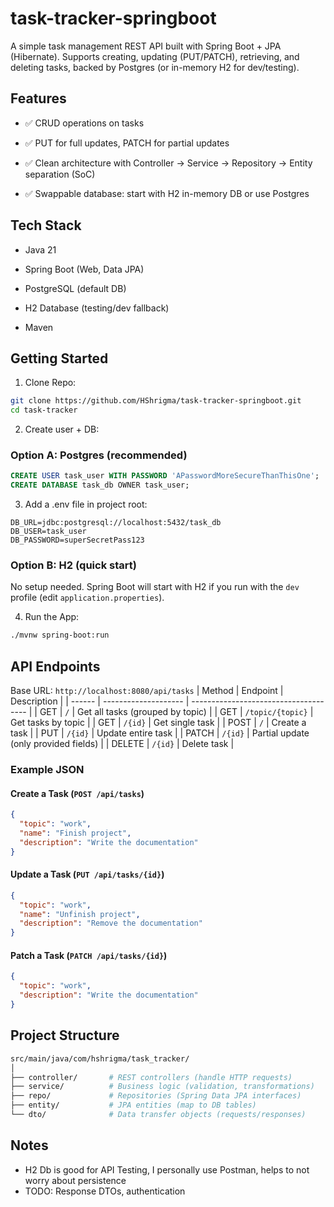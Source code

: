 # task-tracker-springboot

A simple task management REST API built with Spring Boot + JPA (Hibernate).
Supports creating, updating (PUT/PATCH), retrieving, and deleting tasks, backed by Postgres (or in-memory H2 for dev/testing).

## Features

- ✅ CRUD operations on tasks

- ✅ PUT for full updates, PATCH for partial updates

- ✅ Clean architecture with Controller → Service → Repository → Entity separation (SoC)

- ✅ Swappable database: start with H2 in-memory DB or use Postgres

## Tech Stack

- Java 21

- Spring Boot (Web, Data JPA)

- PostgreSQL (default DB)

- H2 Database (testing/dev fallback)

- Maven

## Getting Started

1. Clone Repo:

```bash
git clone https://github.com/HShrigma/task-tracker-springboot.git
cd task-tracker
```

2. Create user + DB:

### Option A: Postgres (recommended)

```sql
CREATE USER task_user WITH PASSWORD 'APasswordMoreSecureThanThisOne';
CREATE DATABASE task_db OWNER task_user;
```

3. Add a .env file in project root:

```env
DB_URL=jdbc:postgresql://localhost:5432/task_db
DB_USER=task_user
DB_PASSWORD=superSecretPass123
```

### Option B: H2 (quick start)

No setup needed. Spring Boot will start with H2 if you run with the `dev` profile (edit `application.properties`).

4. Run the App:

```bash
./mvnw spring-boot:run
```

## API Endpoints

Base URL: `http://localhost:8080/api/tasks`
| Method | Endpoint | Description |
| ------ | -------------------- | ------------------------------------- |
| GET | `/` | Get all tasks (grouped by topic) |
| GET | `/topic/{topic}` | Get tasks by topic |
| GET | `/{id}` | Get single task |
| POST | `/` | Create a task |
| PUT | `/{id}` | Update entire task |
| PATCH | `/{id}` | Partial update (only provided fields) |
| DELETE | `/{id}` | Delete task |

### Example JSON

#### Create a Task (`POST /api/tasks`)

```json
{
  "topic": "work",
  "name": "Finish project",
  "description": "Write the documentation"
}
```

#### Update a Task (`PUT /api/tasks/{id}`)

```json
{
  "topic": "work",
  "name": "Unfinish project",
  "description": "Remove the documentation"
}
```

#### Patch a Task (`PATCH /api/tasks/{id}`)

```json
{
  "topic": "work",
  "description": "Write the documentation"
}
```

## Project Structure

```bash
src/main/java/com/hshrigma/task_tracker/
│
├── controller/       # REST controllers (handle HTTP requests)
├── service/          # Business logic (validation, transformations)
├── repo/             # Repositories (Spring Data JPA interfaces)
├── entity/           # JPA entities (map to DB tables)
└── dto/              # Data transfer objects (requests/responses)
```

## Notes

- H2 Db is good for API Testing, I personally use Postman, helps to not worry about persistence
- TODO: Response DTOs, authentication
